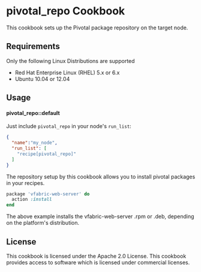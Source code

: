 pivotal_repo Cookbook
=====================
This cookbook sets up the Pivotal package repository on the target node.

Requirements
------------

Only the following Linux Distributions are supported
- Red Hat Enterprise Linux (RHEL) 5.x or 6.x
- Ubuntu 10.04 or 12.04

Usage
-----
#### pivotal_repo::default
Just include `pivotal_repo` in your node's `run_list`:

```json
{
  "name":"my_node",
  "run_list": [
    "recipe[pivotal_repo]"
  ]
}
```

The repository setup by this cookbook allows you to install pivotal packages in your recipes. 
```ruby
package 'vfabric-web-server' do
  action :install
end
```

The above example installs the vfabric-web-server .rpm or .deb, depending on the platform's distribution. 

License
-------------------
This cookbook is licensed under the Apache 2.0 License. This cookbook provides access to software which is licensed under commercial licenses.
